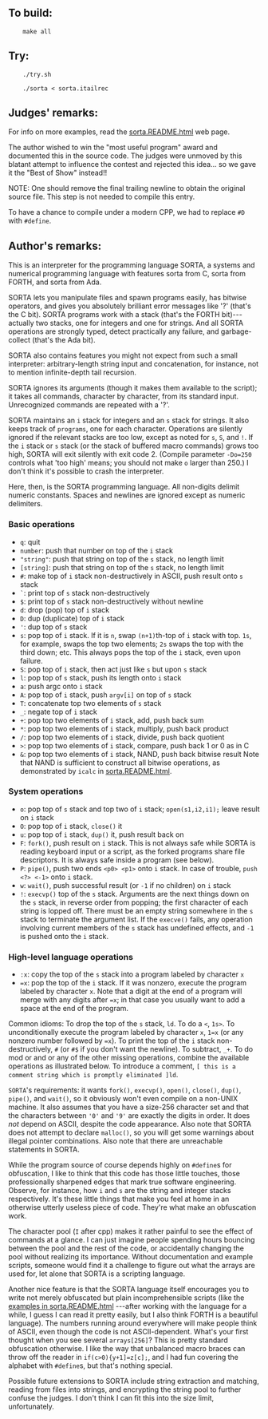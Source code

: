 ## To build:

```<!---sh-->
    make all
```


## Try:

```<!---sh-->
    ./try.sh

    ./sorta < sorta.itailrec
```


## Judges' remarks:

For info on more examples, read the [sorta.README.html](sorta.README.html) web page.

The author wished to win the "most useful program" award and documented this in
the source code.  The judges were unmoved by this blatant attempt to influence
the contest and rejected this idea...  so we gave it the "Best of Show"
instead!!

NOTE: One should remove the final trailing newline to obtain the
original source file.  This step is not needed to compile
this entry.

To have a chance to compile under a modern CPP, we had to
replace `#D` with `#define`.


## Author's remarks:

This is an interpreter for the programming language SORTA, a systems
and numerical programming language with features sorta from C, sorta
from FORTH, and sorta from Ada.

SORTA lets you manipulate files and spawn programs easily, has bitwise
operators, and gives you absolutely brilliant error messages like '?'
(that's the C bit). SORTA programs work with a stack (that's the FORTH
bit)---actually two stacks, one for integers and one for strings. And
all SORTA operations are strongly typed, detect practically any failure,
and garbage-collect (that's the Ada bit).

SORTA also contains features you might not expect from such a small
interpreter: arbitrary-length string input and concatenation, for
instance, not to mention infinite-depth tail recursion.

SORTA ignores its arguments (though it makes them available to the
script); it takes all commands, character by character, from its
standard input. Unrecognized commands are repeated with a '?'.

SORTA maintains an `i` stack for integers and an `s` stack for strings. It also
keeps track of `programs`, one for each character.  Operations are silently
ignored if the relevant stacks are too low, except as noted for `s`, `S`, and
`!`. If the `i` stack or `s` stack (or the stack of buffered macro commands)
grows too high, SORTA will exit silently with exit code 2. (Compile parameter
`-Do=250` controls what 'too high' means; you should not make `o` larger than
250.) I don't think it's possible to crash the interpreter.

Here, then, is the SORTA programming language. All non-digits delimit
numeric constants. Spaces and newlines are ignored except as numeric
delimiters.

### Basic operations

- `q`: quit
- `number`: push that number on top of the `i` stack
- `"string"`: push that string on top of the `s` stack, no length limit
- `[string]`: push that string on top of the `s` stack, no length limit
- `#`: make top of `i` stack non-destructively in ASCII, push result onto `s` stack
- `` ` ``: print top of `s` stack non-destructively
- `$`: print top of `s` stack non-destructively without newline
- `d`: drop (pop) top of `i` stack
- `D`: dup (duplicate) top of `i` stack
- `'`: dup top of `s` stack
- `s`: pop top of `i` stack. If it is `n`, swap `(n+1)`th-top of `i` stack with top.
	`1s`, for example, swaps the top two elements; `2s` swaps the top with the
	third down; etc. This always pops the top of the `i` stack, even upon
	failure.
- `S`: pop top of `i` stack, then act just like `s` but upon `s` stack
- `l`: pop top of `s` stack, push its length onto `i` stack
- `a`: push argc onto `i` stack
- `A`: pop top of `i` stack, push `argv[i]` on top of `s` stack
- `T`: concatenate top two elements of `s` stack
- `_`: negate top of `i` stack
- `+`: pop top two elements of `i` stack, add, push back sum
- `*`: pop top two elements of `i` stack, multiply, push back product
- `/`: pop top two elements of `i` stack, divide, push back quotient
- `>`: pop top two elements of `i` stack, compare, push back 1 or 0 as in C
- `&`: pop top two elements of `i` stack, NAND, push back bitwise result
	Note that NAND is sufficient to construct all bitwise operations, as
	demonstrated by `icalc` in [sorta.README.html](sorta.README.html).

### System operations

- `o`: pop top of `s` stack and top two of `i` stack; `open(s1,i2,i1);` leave
result on `i` stack
- `O`: pop top of `i` stack, `close()` it
- `u`: pop top of `i` stack, `dup()` it, push result back on
- `F`: `fork()`, push result on `i` stack. This is not always safe while SORTA is
reading keyboard input or a script, as the forked programs share file
descriptors. It is always safe inside a program (see below).
- `P`: `pipe()`, push two ends `<p0> <p1>` onto `i` stack. In case of trouble,
`push <?> <-1>` onto `i` stack.
- `w`: `wait()`, push successful result (or `-1` if no children) on `i` stack
- `!`: `execvp()` top of the `s` stack. Arguments are the next things down on
the `s` stack, in reverse order from popping; the first character of
each string is lopped off. There must be an empty string somewhere
in the `s` stack to terminate the argument list. If the `execve()`
fails, any operation involving current members of the `s` stack has
undefined effects, and `-1` is pushed onto the `i` stack.

### High-level language operations

- `:x`: copy the top of the `s` stack into a program labeled by character `x`
- `=x`: pop the top of the `i` stack. If it was nonzero, execute the program
 labeled by character `x`. Note that a digit at the end of a program
 will merge with any digits after `=x`; in that case you usually want
 to add a space at the end of the program.

Common idioms: To drop the top of the `s` stack, `ld`. To do a `<`, `1s>`. To
unconditionally execute the program labeled by character `x`, `1=x` (or any
nonzero number followed by `=x`). To print the top of the `i` stack
non-destructively, `#` (or `#$` if you don't want the newline). To
subtract, `_+`. To do mod or and or any of the other missing operations,
combine the available operations as illustrated below. To introduce a
comment, `[ this is a comment string which is promptly eliminated ]ld`.

`SORTA`'s requirements: it wants `fork()`, `execvp()`, `open()`,
`close()`, `dup()`, `pipe()`, and `wait()`, so it obviously won't even compile
on a non-UNIX machine. It also assumes that you have a size-256
character set and that the characters between `'0'` and `'9'` are exactly
the digits in order. It does *not* depend on ASCII, despite the code
appearance. Also note that SORTA does not attempt to declare `malloc()`,
so you will get some warnings about illegal pointer combinations. Also
note that there are unreachable statements in SORTA.

While the program source of course depends highly on `#define`s for
obfuscation, I like to think that this code has those little touches,
those professionally sharpened edges that mark true software
engineering. Observe, for instance, how `i` and `s` are the string and
integer stacks respectively. It's these little things that make you
feel at home in an otherwise utterly useless piece of code. They're
what make an obfuscation work.

The character pool (`I` after cpp) makes it rather painful to
see the effect of commands at a glance. I can just imagine people
spending hours bouncing between the pool and the rest of the code,
or accidentally changing the pool without realizing its importance.
Without documentation and example scripts, someone would find it
a challenge to figure out what the arrays are used for, let alone
that SORTA is a scripting language.

Another nice feature is that the SORTA language itself encourages you to write
not merely obfuscated but plain incomprehensible scripts (like the [examples in
sorta.README.html](sorta.README.html) ---after working with the language for a
while, I guess I can read it pretty easily, but I also think FORTH is a
beautiful language). The numbers running around everywhere will make people
think of ASCII, even though the code is not ASCII-dependent.  What's your first
thought when you see several `arrays[256]`? This is pretty standard obfuscation
otherwise.  I like the way that unbalanced macro braces can throw off the reader
in `if(c>0){y+1]=z[c];`, and I had fun covering the alphabet with `#define`s,
but that's nothing special.

Possible future extensions to SORTA include string extraction and
matching, reading from files into strings, and encrypting the string
pool to further confuse the judges. I don't think I can fit this into
the size limit, unfortunately.


<!--

    Copyright © 1984-2024 by Landon Curt Noll. All Rights Reserved.

    You are free to share and adapt this file under the terms of this license:

	Creative Commons Attribution-ShareAlike 4.0 International (CC BY-SA 4.0)

    For more information, see:

	https://creativecommons.org/licenses/by-sa/4.0/

-->
